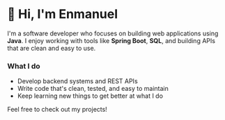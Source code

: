 # 👋 Hi, I'm Enmanuel

I'm a software developer who focuses on building web applications using **Java**. I enjoy working with tools like **Spring Boot**, **SQL**, and building APIs that are clean and easy to use.

### What I do
- Develop backend systems and REST APIs
- Write code that's clean, tested, and easy to maintain
- Keep learning new things to get better at what I do

Feel free to check out my projects!
